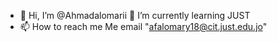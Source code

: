 - 👋 Hi, I’m @Ahmadalomarii
🌱 I’m currently learning JUST
- 📫 How to reach me Me email "afalomary18@cit.just.edu.jo"

<!---
.
--->
